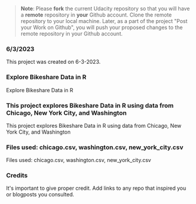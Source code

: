 >**Note**: Please **fork** the current Udacity repository so that you will have a **remote** repository in **your** Github account. Clone the remote repository to your local machine. Later, as a part of the project "Post your Work on Github", you will push your proposed changes to the remote repository in your Github account.

### 6/3/2023
This project was created on 6-3-2023.

### Explore Bikeshare Data in R
Explore Bikeshare Data in R

### This project explores Bikeshare Data in R using data from Chicago, New York City, and Washington
This project explores Bikeshare Data in R using data from Chicago, New York City, and Washington

### Files used: chicago.csv, washington.csv, new_york_city.csv
Files used: chicago.csv, washington.csv, new_york_city.csv

### Credits
It's important to give proper credit. Add links to any repo that inspired you or blogposts you consulted.

